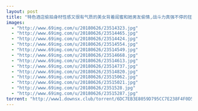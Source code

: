 ```yaml
---
layout: post
title: "特色酒店偷拍身材性感又很有气质的美女背着闺蜜和她男友偷情,战斗力真强不停的狂操,完事后美女累得都不擦了!"
images:
  - "http://www.69img.com/u/20180626/23514323.jpg"
  - "http://www.69img.com/u/20180626/23514465.jpg"
  - "http://www.69img.com/u/20180626/23514424.jpg"
  - "http://www.69img.com/u/20180626/23514554.jpg"
  - "http://www.69img.com/u/20180626/23514549.jpg"
  - "http://www.69img.com/u/20180626/23514668.jpg"
  - "http://www.69img.com/u/20180626/23514613.jpg"
  - "http://www.69img.com/u/20180626/23514737.jpg"
  - "http://www.69img.com/u/20180626/23514820.jpg"
  - "http://www.69img.com/u/20180626/23515062.jpg"
  - "http://www.69img.com/u/20180626/23515021.jpg"
  - "http://www.69img.com/u/20180626/2351528.jpg"
  - "http://www.69img.com/u/20180626/23515287.jpg"
torrent: "http://www1.downsx.club/torrent/6DC7EB3E8059D795CC7E238F4F0D535C35427F6C"
---
```

